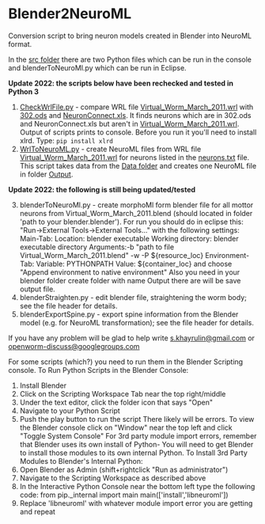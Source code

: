 Blender2NeuroML
===============

Conversion script to bring neuron models created in Blender into NeuroML format.

In the [src folder](src) there are two Python files which can be run in the console and blenderToNeuroMl.py which can be run in Eclipse.


**Update 2022: the scripts below have been rechecked and tested in Python 3**

  1. [CheckWrlFile.py](src/CheckWrlFile.py) - compare WRL file [Virtual_Worm_March_2011.wrl](src/Data/Virtual_Worm_March_2011.wrl) with [302.ods](src/Data/302.ods) and [NeuronConnect.xls](src/Data/NeuronConnect.xls).
     It finds neurons which are in 302.ods and NeuronConnect.xls but aren't in [Virtual_Worm_March_2011.wrl](src/Data/Virtual_Worm_March_2011.wrl). Output of scripts prints
     to console. Before you run it you'll need to install xlrd. Type: `pip install xlrd`
  2. [WrlToNeuroML.py](src/WrlToNeuroML.py) - create NeuroML files from WRL file [Virtual_Worm_March_2011.wrl](src/Data/Virtual_Worm_March_2011.wrl) for neurons listed in the [neurons.txt](/src/Data/neurons.txt) file. This script takes data from the [Data folder](src/Data) and creates one NeuroML file in folder [Output](src/Output).

**Update 2022: the following is still being updated/tested**

  3. blenderToNeuroMl.py - create morphoMl form blender file for all mottor neurons from Virtual_Worm_March_2011.blend
     (should located in folder 'path to your blender\.blender\').
     For run you should do in eclipse this:
       "Run->External Tools->External Tools..." with the following settings:
        Main-Tab:
        Location: blender executable
        Working directory: blender executable directory
        Arguments:-b "path to file Virtual_Worm_March_2011.blend" -w -P ${resource_loc}
        Environment-Tab:
        Variable: PYTHONPATH
        Value: ${container_loc}
        and choose "Append environment to native environment"
     Also you need in your blender folder create folder with name Output there are will be save output file.
  4. blenderStraighten.py - edit blender file, straightening the worm body; see the file header for details.
  5. blenderExportSpine.py - export spine information from the Blender model (e.g. for NeuroML transformation); see the file header for details.

If you have any problem will be glad to help
write s.khayrulin@gmail.com or openworm-discuss@googlegroups.com


For some scripts (which?) you need to run them in the Blender Scripting console.
To Run Python Scripts in the Blender Console:
1. Install Blender
2. Click on the Scripting Workspace Tab near the top right/middle
3. Under the text editor, click the folder icon that says "Open"
4. Navigate to your Python Script
5. Push the play button to run the script
There likely will be errors. 
To view the Blender console click on "Window" near the top left and click "Toggle System Console"
For 3rd party module import errors, remember that Blender uses its own install of Python-
You will need to get Blender to install those modules to its own internal Python.
To Install 3rd Party Modules to Blender's Internal Python:
1. Open Blender as Admin (shift+rightclick "Run as administrator")
2. Navigate to the Scripting Workspace as described above
3. In the Interactive Python Console near the bottom left type the following code:
from pip._internal import main
main(['install','libneuroml']) 
4. Replace 'libneuroml' with whatever module import error you are getting and repeat